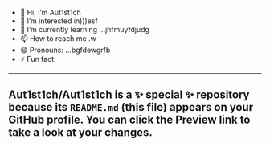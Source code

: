 - 👋 Hi, I’m Aut1st1ch 
- 👀 I’m interested in)))esf
- 🌱 I’m currently learning ...jhfmuyfdjudg
- 📫 How to reach me .w
- 😄 Pronouns: ...bgfdewgrfb
- ⚡ Fun fact: .
---
Aut1st1ch/Aut1st1ch is a ✨ special ✨ repository because its `README.md` (this file) appears on your GitHub profile.
You can click the Preview link to take a look at your changes.
---
